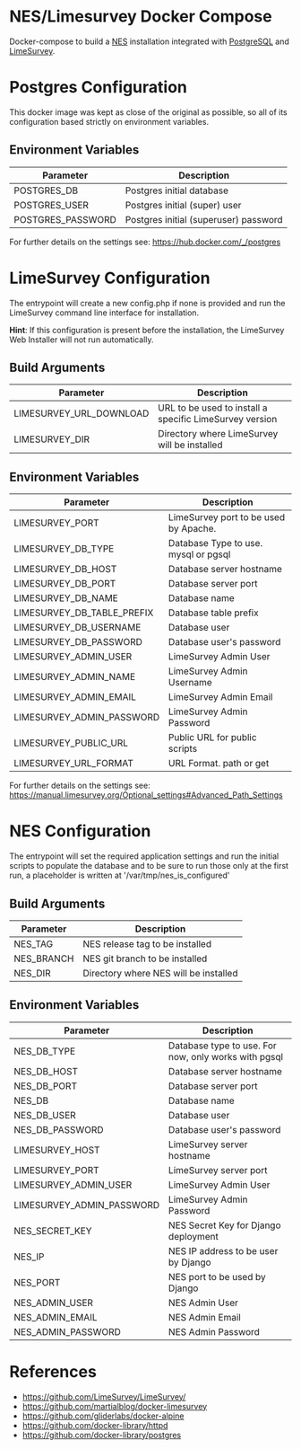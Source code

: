 # NES/Limesurvey Docker Compose

Docker-compose to build a [NES](https://github.com/neuromat/nes) installation integrated with [PostgreSQL](https://www.postgresql.org) and [LimeSurvey](https://limesurvey.org).

<!---
Parts of this README file are based on Markus Opolka work with the following license:

MIT License

Copyright (c) 2018 Markus Opolka

Permission is hereby granted, free of charge, to any person obtaining a copy
of this software and associated documentation files (the "Software"), to deal
in the Software without restriction, including without limitation the rights
to use, copy, modify, merge, publish, distribute, sublicense, and/or sell
copies of the Software, and to permit persons to whom the Software is
furnished to do so, subject to the following conditions:

The above copyright notice and this permission notice shall be included in all
copies or substantial portions of the Software.

THE SOFTWARE IS PROVIDED "AS IS", WITHOUT WARRANTY OF ANY KIND, EXPRESS OR
IMPLIED, INCLUDING BUT NOT LIMITED TO THE WARRANTIES OF MERCHANTABILITY,
FITNESS FOR A PARTICULAR PURPOSE AND NONINFRINGEMENT. IN NO EVENT SHALL THE
AUTHORS OR COPYRIGHT HOLDERS BE LIABLE FOR ANY CLAIM, DAMAGES OR OTHER
LIABILITY, WHETHER IN AN ACTION OF CONTRACT, TORT OR OTHERWISE, ARISING FROM,
OUT OF OR IN CONNECTION WITH THE SOFTWARE OR THE USE OR OTHER DEALINGS IN THE
SOFTWARE.
--->

# Postgres Configuration

This docker image was kept as close of the original as possible, so all of its configuration based strictly on environment variables.

## Environment Variables

| Parameter         | Description                           |
| ----------------- | ------------------------------------- |
| POSTGRES_DB       | Postgres initial database             |
| POSTGRES_USER     | Postgres initial (super) user         |
| POSTGRES_PASSWORD | Postgres initial (superuser) password |

For further details on the settings see: <https://hub.docker.com/_/postgres>

# LimeSurvey Configuration

The entrypoint will create a new config.php if none is provided and run the LimeSurvey command line interface for installation.

**Hint**: If this configuration is present before the installation, the LimeSurvey Web Installer will not run automatically.

## Build Arguments

| Parameter               | Description                                             |
| ----------------------- | ------------------------------------------------------- |
| LIMESURVEY_URL_DOWNLOAD | URL to be used to install a specific LimeSurvey version |
| LIMESURVEY_DIR          | Directory where LimeSurvey will be installed            |

## Environment Variables

| Parameter                  | Description                           |
| -------------------------- | ------------------------------------- |
| LIMESURVEY_PORT            | LimeSurvey port to be used by Apache. |
| LIMESURVEY_DB_TYPE         | Database Type to use. mysql or pgsql  |
| LIMESURVEY_DB_HOST         | Database server hostname              |
| LIMESURVEY_DB_PORT         | Database server port                  |
| LIMESURVEY_DB_NAME         | Database name                         |
| LIMESURVEY_DB_TABLE_PREFIX | Database table prefix                 |
| LIMESURVEY_DB_USERNAME     | Database user                         |
| LIMESURVEY_DB_PASSWORD     | Database user's password              |
| LIMESURVEY_ADMIN_USER      | LimeSurvey Admin User                 |
| LIMESURVEY_ADMIN_NAME      | LimeSurvey Admin Username             |
| LIMESURVEY_ADMIN_EMAIL     | LimeSurvey Admin Email                |
| LIMESURVEY_ADMIN_PASSWORD  | LimeSurvey Admin Password             |
| LIMESURVEY_PUBLIC_URL      | Public URL for public scripts         |
| LIMESURVEY_URL_FORMAT      | URL Format. path or get               |

For further details on the settings see: <https://manual.limesurvey.org/Optional_settings#Advanced_Path_Settings>

# NES Configuration

The entrypoint will set the required application settings and run the initial scripts to populate the database and to be sure to run those only at the first run, a placeholder is written at '/var/tmp/nes_is_configured'

## Build Arguments

| Parameter  | Description                           |
| ---------- | ------------------------------------- |
| NES_TAG    | NES release tag to be installed       |
| NES_BRANCH | NES git branch to be installed        |
| NES_DIR    | Directory where NES will be installed |

## Environment Variables

| Parameter                 | Description                                          |
| ------------------------- | ---------------------------------------------------- |
| NES_DB_TYPE               | Database type to use. For now, only works with pgsql |
| NES_DB_HOST               | Database server hostname                             |
| NES_DB_PORT               | Database server port                                 |
| NES_DB                    | Database name                                        |
| NES_DB_USER               | Database user                                        |
| NES_DB_PASSWORD           | Database user's password                             |
| LIMESURVEY_HOST           | LimeSurvey server hostname                           |
| LIMESURVEY_PORT           | LimeSurvey server port                               |
| LIMESURVEY_ADMIN_USER     | LimeSurvey Admin User                                |
| LIMESURVEY_ADMIN_PASSWORD | LimeSurvey Admin Password                            |
| NES_SECRET_KEY            | NES Secret Key for Django deployment                 |
| NES_IP                    | NES IP address to be user by Django                  |
| NES_PORT                  | NES port to be used by Django                        |
| NES_ADMIN_USER            | NES Admin User                                       |
| NES_ADMIN_EMAIL           | NES Admin Email                                      |
| NES_ADMIN_PASSWORD        | NES Admin Password                                   |

# References

-   <https://github.com/LimeSurvey/LimeSurvey/>
-   <https://github.com/martialblog/docker-limesurvey>
-   <https://github.com/gliderlabs/docker-alpine>
-   <https://github.com/docker-library/httpd>
-   <https://github.com/docker-library/postgres>
